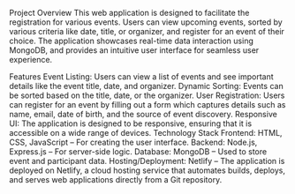 Project Overview
This web application is designed to facilitate the registration for various events. Users can view upcoming events, sorted by various criteria like date, title, or organizer, and register for an event of their choice. The application showcases real-time data interaction using MongoDB, and provides an intuitive user interface for seamless user experience.

Features
Event Listing: Users can view a list of events and see important details like the event title, date, and organizer.
Dynamic Sorting: Events can be sorted based on the title, date, or the organizer.
User Registration: Users can register for an event by filling out a form which captures details such as name, email, date of birth, and the source of event discovery.
Responsive UI: The application is designed to be responsive, ensuring that it is accessible on a wide range of devices.
Technology Stack
Frontend: HTML, CSS, JavaScript – For creating the user interface.
Backend: Node.js, Express.js – For server-side logic.
Database: MongoDB – Used to store event and participant data.
Hosting/Deployment: Netlify – The application is deployed on Netlify, a cloud hosting service that automates builds, deploys, and serves web applications directly from a Git repository. 
